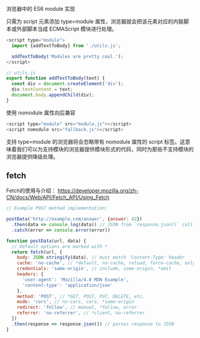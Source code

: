 浏览器中的 ES6 module 实现

只需为 script 元素添加 type=module 属性，浏览器就会把该元素对应的内联脚本或外部脚本当成 ECMAScript 模块进行处理。

```js
<script type="module">
  import {addTextToBody} from './utils.js';

  addTextToBody('Modules are pretty cool.');
</script>

// utils.js
export function addTextToBody(text) {
  const div = document.createElement('div');
  div.textContent = text;
  document.body.appendChild(div);
}
```

使用 nomodule 属性向后兼容
```js
<script type="module" src="module.js"></script>
<script nomodule src="fallback.js"></script>
```
支持 type=module 的浏览器将会忽略带有 nomodule 属性的 script 标签。这意味着我们可以为支持模块的浏览器提供模块形式的代码，同时为那些不支持模块的浏览器提供降级处理。



## fetch
Fetch的使用与介绍： https://developer.mozilla.org/zh-CN/docs/Web/API/Fetch_API/Using_Fetch
```js
// Example POST method implementation:

postData('http://example.com/answer', {answer: 42})
  .then(data => console.log(data)) // JSON from `response.json()` call
  .catch(error => console.error(error))

function postData(url, data) {
  // Default options are marked with *
  return fetch(url, {
    body: JSON.stringify(data), // must match 'Content-Type' header
    cache: 'no-cache', // *default, no-cache, reload, force-cache, only-if-cached
    credentials: 'same-origin', // include, same-origin, *omit
    headers: {
      'user-agent': 'Mozilla/4.0 MDN Example',
      'content-type': 'application/json'
    },
    method: 'POST', // *GET, POST, PUT, DELETE, etc.
    mode: 'cors', // no-cors, cors, *same-origin
    redirect: 'follow', // manual, *follow, error
    referrer: 'no-referrer', // *client, no-referrer
  })
  .then(response => response.json()) // parses response to JSON
}
```
